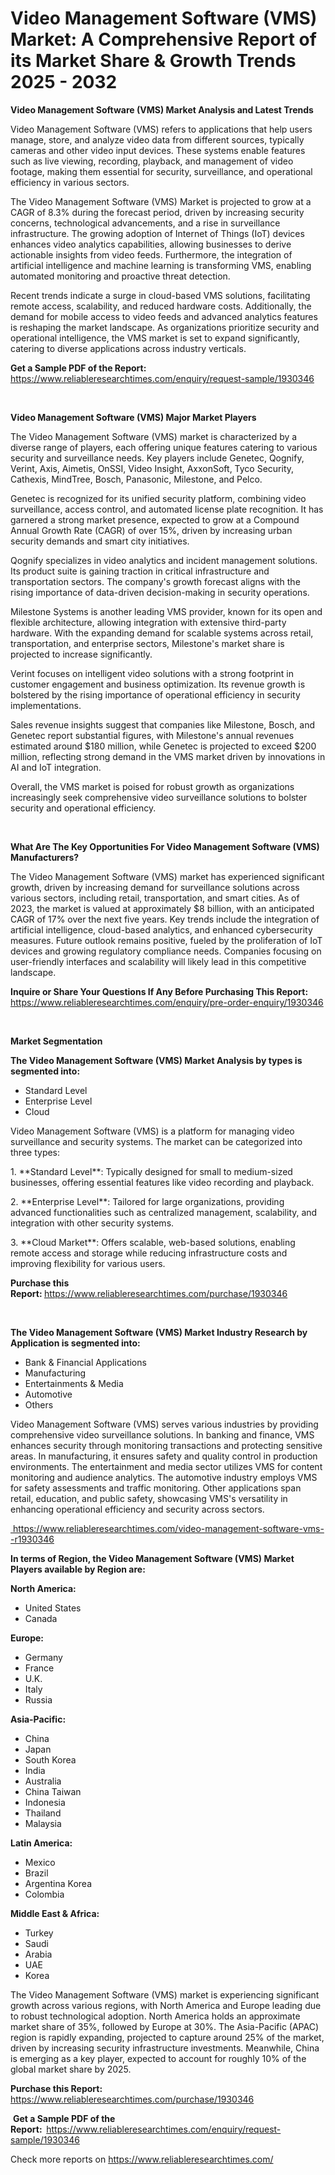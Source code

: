 <p><h1>Video Management Software (VMS) Market: A Comprehensive Report of its Market Share & Growth Trends 2025 - 2032</h1></p><p><strong>Video Management Software (VMS) Market Analysis and Latest Trends</strong></p>
<p><p>Video Management Software (VMS) refers to applications that help users manage, store, and analyze video data from different sources, typically cameras and other video input devices. These systems enable features such as live viewing, recording, playback, and management of video footage, making them essential for security, surveillance, and operational efficiency in various sectors.</p><p>The Video Management Software (VMS) Market is projected to grow at a CAGR of 8.3% during the forecast period, driven by increasing security concerns, technological advancements, and a rise in surveillance infrastructure. The growing adoption of Internet of Things (IoT) devices enhances video analytics capabilities, allowing businesses to derive actionable insights from video feeds. Furthermore, the integration of artificial intelligence and machine learning is transforming VMS, enabling automated monitoring and proactive threat detection.</p><p>Recent trends indicate a surge in cloud-based VMS solutions, facilitating remote access, scalability, and reduced hardware costs. Additionally, the demand for mobile access to video feeds and advanced analytics features is reshaping the market landscape. As organizations prioritize security and operational intelligence, the VMS market is set to expand significantly, catering to diverse applications across industry verticals.</p></p>
<p><strong>Get a Sample PDF of the Report:&nbsp;</strong> <a href="https://www.reliableresearchtimes.com/enquiry/request-sample/1930346?utm_campaign=1940&utm_medium=2&utm_source=Github&utm_content=ia&utm_term=16012025&utm_id=video-management-software-vms">https://www.reliableresearchtimes.com/enquiry/request-sample/1930346</a></p>
<p>&nbsp;</p>
<p><strong>Video Management Software (VMS) Major Market Players</strong></p>
<p><p>The Video Management Software (VMS) market is characterized by a diverse range of players, each offering unique features catering to various security and surveillance needs. Key players include Genetec, Qognify, Verint, Axis, Aimetis, OnSSI, Video Insight, AxxonSoft, Tyco Security, Cathexis, MindTree, Bosch, Panasonic, Milestone, and Pelco.</p><p>Genetec is recognized for its unified security platform, combining video surveillance, access control, and automated license plate recognition. It has garnered a strong market presence, expected to grow at a Compound Annual Growth Rate (CAGR) of over 15%, driven by increasing urban security demands and smart city initiatives.</p><p>Qognify specializes in video analytics and incident management solutions. Its product suite is gaining traction in critical infrastructure and transportation sectors. The company's growth forecast aligns with the rising importance of data-driven decision-making in security operations.</p><p>Milestone Systems is another leading VMS provider, known for its open and flexible architecture, allowing integration with extensive third-party hardware. With the expanding demand for scalable systems across retail, transportation, and enterprise sectors, Milestone's market share is projected to increase significantly.</p><p>Verint focuses on intelligent video solutions with a strong footprint in customer engagement and business optimization. Its revenue growth is bolstered by the rising importance of operational efficiency in security implementations.</p><p>Sales revenue insights suggest that companies like Milestone, Bosch, and Genetec report substantial figures, with Milestone's annual revenues estimated around $180 million, while Genetec is projected to exceed $200 million, reflecting strong demand in the VMS market driven by innovations in AI and IoT integration.</p><p>Overall, the VMS market is poised for robust growth as organizations increasingly seek comprehensive video surveillance solutions to bolster security and operational efficiency.</p></p>
<p>&nbsp;</p>
<p><strong>What Are The Key Opportunities For Video Management Software (VMS) Manufacturers?</strong></p>
<p><p>The Video Management Software (VMS) market has experienced significant growth, driven by increasing demand for surveillance solutions across various sectors, including retail, transportation, and smart cities. As of 2023, the market is valued at approximately $8 billion, with an anticipated CAGR of 17% over the next five years. Key trends include the integration of artificial intelligence, cloud-based analytics, and enhanced cybersecurity measures. Future outlook remains positive, fueled by the proliferation of IoT devices and growing regulatory compliance needs. Companies focusing on user-friendly interfaces and scalability will likely lead in this competitive landscape.</p></p>
<p><strong>Inquire or Share Your Questions If Any Before Purchasing This Report:</strong> <a href="https://www.reliableresearchtimes.com/enquiry/pre-order-enquiry/1930346?utm_campaign=1940&utm_medium=2&utm_source=Github&utm_content=ia&utm_term=16012025&utm_id=video-management-software-vms">https://www.reliableresearchtimes.com/enquiry/pre-order-enquiry/1930346</a></p>
<p>&nbsp;</p>
<p><strong>Market Segmentation</strong></p>
<p><strong>The Video Management Software (VMS) Market Analysis by types is segmented into:</strong></p>
<p><ul><li>Standard Level</li><li>Enterprise Level</li><li>Cloud</li></ul></p>
<p><p>Video Management Software (VMS) is a platform for managing video surveillance and security systems. The market can be categorized into three types: </p><p>1. **Standard Level**: Typically designed for small to medium-sized businesses, offering essential features like video recording and playback.</p><p>2. **Enterprise Level**: Tailored for large organizations, providing advanced functionalities such as centralized management, scalability, and integration with other security systems.</p><p>3. **Cloud Market**: Offers scalable, web-based solutions, enabling remote access and storage while reducing infrastructure costs and improving flexibility for various users.</p></p>
<p><strong>Purchase this Report:&nbsp;</strong><a href="https://www.reliableresearchtimes.com/purchase/1930346?utm_campaign=1940&utm_medium=2&utm_source=Github&utm_content=ia&utm_term=16012025&utm_id=video-management-software-vms">https://www.reliableresearchtimes.com/purchase/1930346</a></p>
<p>&nbsp;</p>
<p><strong>The Video Management Software (VMS) Market Industry Research by Application is segmented into:</strong></p>
<p><ul><li>Bank & Financial Applications</li><li>Manufacturing</li><li>Entertainments & Media</li><li>Automotive</li><li>Others</li></ul></p>
<p><p>Video Management Software (VMS) serves various industries by providing comprehensive video surveillance solutions. In banking and finance, VMS enhances security through monitoring transactions and protecting sensitive areas. In manufacturing, it ensures safety and quality control in production environments. The entertainment and media sector utilizes VMS for content monitoring and audience analytics. The automotive industry employs VMS for safety assessments and traffic monitoring. Other applications span retail, education, and public safety, showcasing VMS's versatility in enhancing operational efficiency and security across sectors.</p></p>
<p><a href="https://www.reliableresearchtimes.com/video-management-software-vms--r1930346?utm_campaign=1940&utm_medium=2&utm_source=Github&utm_content=ia&utm_term=16012025&utm_id=video-management-software-vms">&nbsp;https://www.reliableresearchtimes.com/video-management-software-vms--r1930346</a></p>
<p><strong>In terms of Region, the Video Management Software (VMS) Market Players available by Region are:</strong></p>
<p>
    <p> <strong> North America: </strong>
        <ul>
            <li>United States</li>
            <li>Canada</li>
        </ul>
        </p> 
    <p> <strong> Europe: </strong>
        <ul>
            <li>Germany</li>
            <li>France</li>
            <li>U.K.</li>
            <li>Italy</li>
            <li>Russia</li>
        </ul>
        </p> 
    <p> <strong> Asia-Pacific: </strong>
        <ul>
            <li>China</li>
            <li>Japan</li>
            <li>South Korea</li>
            <li>India</li>
            <li>Australia</li>
            <li>China Taiwan</li>
            <li>Indonesia</li>
            <li>Thailand</li>
            <li>Malaysia</li>
        </ul>
        </p> 
    <p> <strong> Latin America: </strong>
        <ul>
            <li>Mexico</li>
            <li>Brazil</li>
            <li>Argentina Korea</li>
            <li>Colombia</li>
        </ul>
        </p> 
    <p> <strong> Middle East & Africa: </strong>
        <ul>
            <li>Turkey</li>
            <li>Saudi</li>
            <li>Arabia</li>
            <li>UAE</li>
            <li>Korea</li>
        </ul>
    </p>
    </p>
<p><p>The Video Management Software (VMS) market is experiencing significant growth across various regions, with North America and Europe leading due to robust technological adoption. North America holds an approximate market share of 35%, followed by Europe at 30%. The Asia-Pacific (APAC) region is rapidly expanding, projected to capture around 25% of the market, driven by increasing security infrastructure investments. Meanwhile, China is emerging as a key player, expected to account for roughly 10% of the global market share by 2025.</p></p>
<p><strong>Purchase this Report: </strong><a href="https://www.reliableresearchtimes.com/purchase/1930346?utm_campaign=1940&utm_medium=2&utm_source=Github&utm_content=ia&utm_term=16012025&utm_id=video-management-software-vms">https://www.reliableresearchtimes.com/purchase/1930346</a></p>
<p>&nbsp;<strong>Get a Sample PDF of the Report:&nbsp;&nbsp;</strong><a href="https://www.reliableresearchtimes.com/enquiry/request-sample/1930346?utm_campaign=1940&utm_medium=2&utm_source=Github&utm_content=ia&utm_term=16012025&utm_id=video-management-software-vms">https://www.reliableresearchtimes.com/enquiry/request-sample/1930346</a></p>
<p><strong></strong></p>
<p>Check more reports on <a href="https://www.reliableresearchtimes.com/?utm_campaign=1940&utm_medium=2&utm_source=Github&utm_content=ia&utm_term=16012025&utm_id=video-management-software-vms">https://www.reliableresearchtimes.com/</a></p>